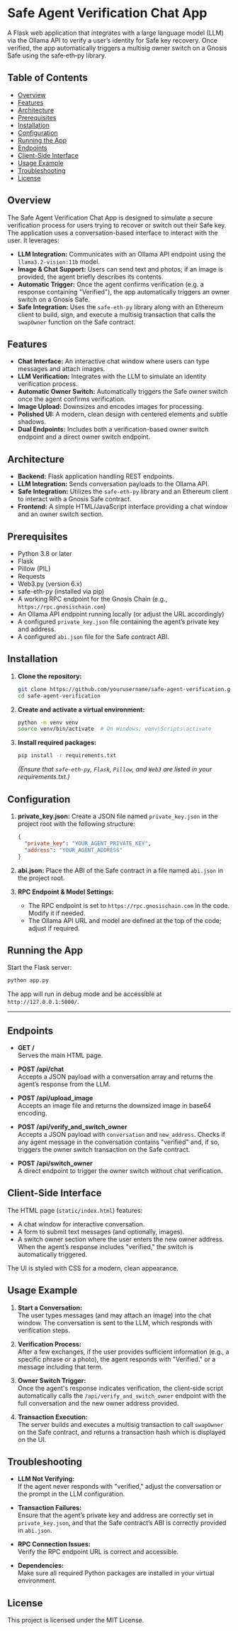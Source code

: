 # Safe Agent Verification Chat App

A Flask web application that integrates with a large language model (LLM) via the Ollama API to verify a user’s identity for Safe key recovery. Once verified, the app automatically triggers a multisig owner switch on a Gnosis Safe using the safe‑eth‑py library.


## Table of Contents

- [Overview](#overview)
- [Features](#features)
- [Architecture](#architecture)
- [Prerequisites](#prerequisites)
- [Installation](#installation)
- [Configuration](#configuration)
- [Running the App](#running-the-app)
- [Endpoints](#endpoints)
- [Client-Side Interface](#client-side-interface)
- [Usage Example](#usage-example)
- [Troubleshooting](#troubleshooting)
- [License](#license)



## Overview

The Safe Agent Verification Chat App is designed to simulate a secure verification process for users trying to recover or switch out their Safe key. The application uses a conversation-based interface to interact with the user. It leverages:

- **LLM Integration:** Communicates with an Ollama API endpoint using the `llama3.2-vision:11b` model.
- **Image & Chat Support:** Users can send text and photos; if an image is provided, the agent briefly describes its contents.
- **Automatic Trigger:** Once the agent confirms verification (e.g. a response containing "Verified"), the app automatically triggers an owner switch on a Gnosis Safe.
- **Safe Integration:** Uses the `safe-eth-py` library along with an Ethereum client to build, sign, and execute a multisig transaction that calls the `swapOwner` function on the Safe contract.


## Features

- **Chat Interface:** An interactive chat window where users can type messages and attach images.
- **LLM Verification:** Integrates with the LLM to simulate an identity verification process.
- **Automatic Owner Switch:** Automatically triggers the Safe owner switch once the agent confirms verification.
- **Image Upload:** Downsizes and encodes images for processing.
- **Polished UI:** A modern, clean design with centered elements and subtle shadows.
- **Dual Endpoints:** Includes both a verification-based owner switch endpoint and a direct owner switch endpoint.

## Architecture

- **Backend:** Flask application handling REST endpoints.
- **LLM Integration:** Sends conversation payloads to the Ollama API.
- **Safe Integration:** Utilizes the `safe-eth-py` library and an Ethereum client to interact with a Gnosis Safe contract.
- **Frontend:** A simple HTML/JavaScript interface providing a chat window and an owner switch section.



## Prerequisites

- Python 3.8 or later
- Flask
- Pillow (PIL)
- Requests
- Web3.py (version 6.x)
- safe-eth-py (installed via pip)
- A working RPC endpoint for the Gnosis Chain (e.g., `https://rpc.gnosischain.com`)
- An Ollama API endpoint running locally (or adjust the URL accordingly)
- A configured `private_key.json` file containing the agent’s private key and address.
- A configured `abi.json` file for the Safe contract ABI.


## Installation

1. **Clone the repository:**

   ```bash
   git clone https://github.com/yourusername/safe-agent-verification.git
   cd safe-agent-verification
   ```

2. **Create and activate a virtual environment:**

   ```bash
   python -m venv venv
   source venv/bin/activate  # On Windows: venv\Scripts\activate
   ```

3. **Install required packages:**

   ```bash
   pip install -r requirements.txt
   ```

   *(Ensure that `safe-eth-py`, `Flask`, `Pillow`, and `Web3` are listed in your requirements.txt.)*


## Configuration

1. **private_key.json:** Create a JSON file named `private_key.json` in the project root with the following structure:

   ```json
   {
     "private_key": "YOUR_AGENT_PRIVATE_KEY",
     "address": "YOUR_AGENT_ADDRESS"
   }
   ```

2. **abi.json:** Place the ABI of the Safe contract in a file named `abi.json` in the project root.

3. **RPC Endpoint & Model Settings:**  
   - The RPC endpoint is set to `https://rpc.gnosischain.com` in the code. Modify it if needed.
   - The Ollama API URL and model are defined at the top of the code; adjust if required.


## Running the App

Start the Flask server:

```bash
python app.py
```

The app will run in debug mode and be accessible at `http://127.0.0.1:5000/`.

---

## Endpoints

- **GET /**  
  Serves the main HTML page.

- **POST /api/chat**  
  Accepts a JSON payload with a conversation array and returns the agent’s response from the LLM.

- **POST /api/upload_image**  
  Accepts an image file and returns the downsized image in base64 encoding.

- **POST /api/verify_and_switch_owner**  
  Accepts a JSON payload with `conversation` and `new_address`. Checks if any agent message in the conversation contains "verified" and, if so, triggers the owner switch transaction on the Safe contract.

- **POST /api/switch_owner**  
  A direct endpoint to trigger the owner switch without chat verification.


## Client-Side Interface

The HTML page (`static/index.html`) features:
- A chat window for interactive conversation.
- A form to submit text messages (and optionally, images).
- A switch owner section where the user enters the new owner address.  
  When the agent’s response includes "verified," the switch is automatically triggered.

The UI is styled with CSS for a modern, clean appearance.


## Usage Example

1. **Start a Conversation:**  
   The user types messages (and may attach an image) into the chat window. The conversation is sent to the LLM, which responds with verification steps.

2. **Verification Process:**  
   After a few exchanges, if the user provides sufficient information (e.g., a specific phrase or a photo), the agent responds with "Verified." or a message including that term.

3. **Owner Switch Trigger:**  
   Once the agent's response indicates verification, the client-side script automatically calls the `/api/verify_and_switch_owner` endpoint with the full conversation and the new owner address provided.

4. **Transaction Execution:**  
   The server builds and executes a multisig transaction to call `swapOwner` on the Safe contract, and returns a transaction hash which is displayed on the UI.


## Troubleshooting

- **LLM Not Verifying:**  
  If the agent never responds with "verified," adjust the conversation or the prompt in the LLM configuration.

- **Transaction Failures:**  
  Ensure that the agent’s private key and address are correctly set in `private_key.json`, and that the Safe contract’s ABI is correctly provided in `abi.json`.

- **RPC Connection Issues:**  
  Verify the RPC endpoint URL is correct and accessible.

- **Dependencies:**  
  Make sure all required Python packages are installed in your virtual environment.


## License

This project is licensed under the MIT License.


